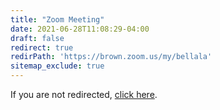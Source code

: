 ```yaml
---
title: "Zoom Meeting"
date: 2021-06-28T11:08:29-04:00
draft: false
redirect: true
redirPath: 'https://brown.zoom.us/my/bellala'
sitemap_exclude: true
---
```

If you are not redirected, [click here](https://brown.zoom.us/my/bellala).
